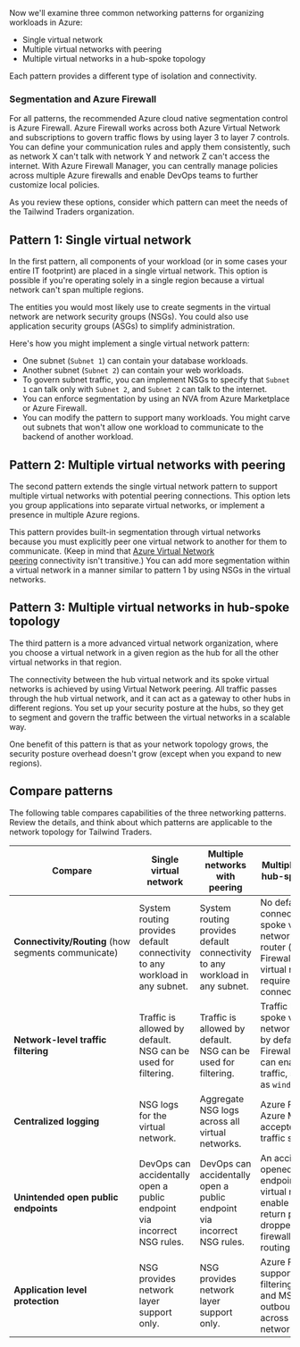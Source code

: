 
Now we'll examine three common networking patterns for organizing workloads in Azure:

- Single virtual network
- Multiple virtual networks with peering
- Multiple virtual networks in a hub-spoke topology

Each pattern provides a different type of isolation and connectivity.

### Segmentation and Azure Firewall

For all patterns, the recommended Azure cloud native segmentation control is Azure Firewall. Azure Firewall works across both Azure Virtual Network and subscriptions to govern traffic flows by using layer 3 to layer 7 controls. You can define your communication rules and apply them consistently, such as network X can't talk with network Y and network Z can't access the internet. With Azure Firewall Manager, you can centrally manage policies across multiple Azure firewalls and enable DevOps teams to further customize local policies.

As you review these options, consider which pattern can meet the needs of the Tailwind Traders organization.

## Pattern 1: Single virtual network

In the first pattern, all components of your workload (or in some cases your entire IT footprint) are placed in a single virtual network. This option is possible if you're operating solely in a single region because a virtual network can't span multiple regions.

The entities you would most likely use to create segments in the virtual network are network security groups (NSGs). You could also use application security groups (ASGs) to simplify administration.

Here's how you might implement a single virtual network pattern:

- One subnet (`Subnet 1`) can contain your database workloads.
- Another subnet (`Subnet 2`) can contain your web workloads.
- To govern subnet traffic, you can implement NSGs to specify that `Subnet 1` can talk only with `Subnet 2`, and `Subnet 2` can talk to the internet.
- You can enforce segmentation by using an NVA from Azure Marketplace or Azure Firewall.
- You can modify the pattern to support many workloads. You might carve out subnets that won't allow one workload to communicate to the backend of another workload.

## Pattern 2: Multiple virtual networks with peering

The second pattern extends the single virtual network pattern to support multiple virtual networks with potential peering connections. This option lets you group applications into separate virtual networks, or implement a presence in multiple Azure regions.

This pattern provides built-in segmentation through virtual networks because you must explicitly peer one virtual network to another for them to communicate. (Keep in mind that [Azure Virtual Network peering](https://learn.microsoft.com/en-us/azure/virtual-network/virtual-network-peering-overview) connectivity isn't transitive.) You can add more segmentation within a virtual network in a manner similar to pattern 1 by using NSGs in the virtual networks.

## Pattern 3: Multiple virtual networks in hub-spoke topology

The third pattern is a more advanced virtual network organization, where you choose a virtual network in a given region as the hub for all the other virtual networks in that region.

The connectivity between the hub virtual network and its spoke virtual networks is achieved by using Virtual Network peering. All traffic passes through the hub virtual network, and it can act as a gateway to other hubs in different regions. You set up your security posture at the hubs, so they get to segment and govern the traffic between the virtual networks in a scalable way.

One benefit of this pattern is that as your network topology grows, the security posture overhead doesn't grow (except when you expand to new regions).

## Compare patterns

The following table compares capabilities of the three networking patterns. Review the details, and think about which patterns are applicable to the network topology for Tailwind Traders.

|Compare|Single virtual network|Multiple networks with peering|Multiple networks in hub-spoke topology|
|---|---|---|---|
|**Connectivity/Routing** (how segments communicate)|System routing provides default connectivity to any workload in any subnet.|System routing provides default connectivity to any workload in any subnet.|No default connectivity between spoke virtual networks. A layer 3 router (such as Azure Firewall) in the hub virtual network is required to enable connectivity.|
|**Network-level traffic filtering**|Traffic is allowed by default. NSG can be used for filtering.|Traffic is allowed by default. NSG can be used for filtering.|Traffic between spoke virtual networks is denied by default. Azure Firewall configuration can enable selected traffic, such as `windowsupdate.com`.|
|**Centralized logging**|NSG logs for the virtual network.|Aggregate NSG logs across all virtual networks.|Azure Firewall logs to Azure Monitor all accepted/denied traffic sent via a hub.|
|**Unintended open public endpoints**|DevOps can accidentally open a public endpoint via incorrect NSG rules.|DevOps can accidentally open a public endpoint via incorrect NSG rules.|An accidentally opened public endpoint in a spoke virtual network won't enable access. The return packet is dropped via stateful firewall (asymmetric routing).|
|**Application level protection**|NSG provides network layer support only.|NSG provides network layer support only.|Azure Firewall supports FQDN filtering for HTTP/S and MSSQL for outbound traffic and across virtual networks.|